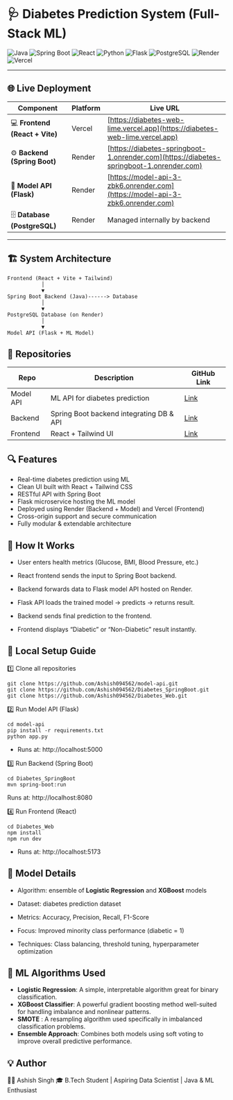 # 🩺 Diabetes Prediction System (Full-Stack ML)

![Java](https://img.shields.io/badge/Java-17-blue?logo=openjdk)
![Spring Boot](https://img.shields.io/badge/SpringBoot-3.3-brightgreen?logo=springboot)
![React](https://img.shields.io/badge/React-18-61dafb?logo=react)
![Python](https://img.shields.io/badge/Python-3.10-yellow?logo=python)
![Flask](https://img.shields.io/badge/Flask-2.2-black?logo=flask)
![PostgreSQL](https://img.shields.io/badge/PostgreSQL-Database-blue?logo=postgresql)
![Render](https://img.shields.io/badge/Deployed%20on-Render-purple?logo=render)
![Vercel](https://img.shields.io/badge/Frontend-Vercel-black?logo=vercel)

---

## 🌐 Live Deployment

| Component | Platform | Live URL |
|------------|-----------|-----------|
| 💻 **Frontend (React + Vite)** | Vercel | [https://diabetes-web-lime.vercel.app](https://diabetes-web-lime.vercel.app) |
| ⚙️ **Backend (Spring Boot)** | Render | [https://diabetes-springboot-1.onrender.com](https://diabetes-springboot-1.onrender.com) |
| 🧠 **Model API (Flask)** | Render | [https://model-api-3-zbk6.onrender.com](https://model-api-3-zbk6.onrender.com) |
| 🗄️ **Database (PostgreSQL)** | Render | Managed internally by backend |

---

## 🏗️ System Architecture

```text
Frontend (React + Vite + Tailwind)
           │
           ▼
Spring Boot Backend (Java)------> Database
           │
           ▼
PostgreSQL Database (on Render)
           │
           ▼
Model API (Flask + ML Model)

```
## 📁 Repositories
| Repo | Description | GitHub Link |
|------|-------------|-------------|
| Model API | ML API for diabetes prediction | [Link](https://github.com/Ashish094562/model-api) |
| Backend | Spring Boot backend integrating DB & API | [Link](https://github.com/Ashish094562/Diabetes_SpringBoot) |
| Frontend | React + Tailwind UI | [Link](https://github.com/Ashish094562/Diabetes_Web) |

## 🔍 Features

- Real-time diabetes prediction using ML
- Clean UI built with React + Tailwind CSS
- RESTful API with Spring Boot
- Flask microservice hosting the ML model
- Deployed using Render (Backend + Model) and Vercel (Frontend)
- Cross-origin support and secure communication
- Fully modular & extendable architecture

## 🚀 How It Works

- User enters health metrics (Glucose, BMI, Blood Pressure, etc.)

- React frontend sends the input to Spring Boot backend.

- Backend forwards data to Flask model API hosted on Render.

- Flask API loads the trained model → predicts → returns result.

- Backend sends final prediction to the frontend.

- Frontend displays “Diabetic” or “Non-Diabetic” result instantly.

## 🧰 Local Setup Guide
1️⃣ Clone all repositories
```text
git clone https://github.com/Ashish094562/model-api.git
git clone https://github.com/Ashish094562/Diabetes_SpringBoot.git
git clone https://github.com/Ashish094562/Diabetes_Web.git
```
2️⃣ Run Model API (Flask)
```text
cd model-api
pip install -r requirements.txt
python app.py
```
- Runs at: http://localhost:5000

3️⃣ Run Backend (Spring Boot)
```text
cd Diabetes_SpringBoot
mvn spring-boot:run
```

Runs at: http://localhost:8080

4️⃣ Run Frontend (React)
```text
cd Diabetes_Web
npm install
npm run dev
```

- Runs at: http://localhost:5173



## 🧮 Model Details

- Algorithm: ensemble of **Logistic Regression** and **XGBoost** models

- Dataset: diabetes prediction dataset

- Metrics: Accuracy, Precision, Recall, F1-Score

- Focus: Improved minority class performance (diabetic = 1)

- Techniques: Class balancing, threshold tuning, hyperparameter optimization

## 🧠 ML Algorithms Used

- **Logistic Regression**: A simple, interpretable algorithm great for binary classification.
- **XGBoost Classifier**: A powerful gradient boosting method well-suited for handling imbalance and nonlinear patterns.
- **SMOTE** : A resampling algorithm used specifically in imbalanced classification problems.
- **Ensemble Approach**: Combines both models using soft voting to improve overall predictive performance.


## 💡 Author

👨‍💻 Ashish Singh
🎓 B.Tech Student | Aspiring Data Scientist | Java & ML Enthusiast
